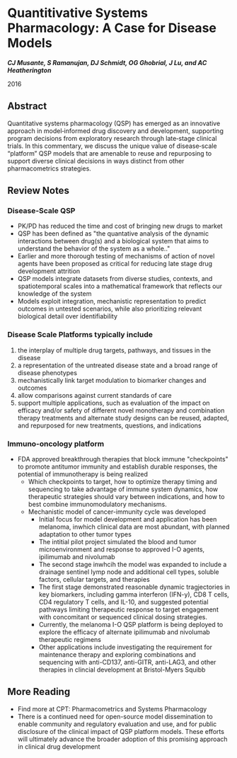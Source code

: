 # Quantitivative Systems Pharmacology: A Case for Disease Models

***CJ Musante, S Ramanujan, DJ Schmidt, OG Ghobrial, J Lu, and AC Heatherington***

2016

## Abstract

Quantitative systems pharmacology (QSP) has emerged as an innovative approach in model‐informed drug discovery and development, supporting program decisions from exploratory research through late‐stage clinical trials. In this commentary, we discuss the unique value of disease‐scale “platform” QSP models that are amenable to reuse and repurposing to support diverse clinical decisions in ways distinct from other pharmacometrics strategies.

## Review Notes

### Disease-Scale QSP

* PK/PD has reduced the time and cost of bringing new drugs to market
* QSP has been defined as "the quantative analysis of the dynamic interactions between drug(s) and a biological system that aims to understand the behavior of the system as a whole.."
* Earlier and more thorough testing of mechanisms of action of novel agents have been proposed as critical for reducing late stage drug development attrition
* QSP models integrate datasets from diverse studies, contexts, and spatiotemporal scales into a mathematical framework that reflects our knowledge of the system
* Models exploit integration, mechanistic representation to predict outcomes in untested scenarios, while also prioritizing  relevant biological detail over identifiability

### Disease Scale Platforms typically include

1. the interplay of multiple drug targets, pathways, and tissues in the disease
2. a representation of the untreated disease state and a broad range of disease phenotypes 
3. mechanistically link target modulation to biomarker changes and outcomes
4. allow comparisons against current standards of care
5. support multiple applications, such as evaluation of the impact on efficacy and/or safety of different novel monotherapy and combination therapy treatments and alternate study designs can be reused, adapted, and repurposed for new treatments, questions, and indications

### Immuno-oncology platform

* FDA approved breakthrough therapies that block immune "checkpoints" to promote antitumor immunity and establish durable responses, the potential of immunotherapy is being realized
  * Which checkpoints to target, how to optimize therapy timing and sequencing to take advantage of immune system dynamics, how therapeutic strategies should vary between indications, and how to best combine immunomodulatory mechanisms.
  * Mechanistic model of cancer-immunity cycle was developed
    * Initial focus for model development and application has been melanoma, inwhich clinical data are most abundant, with planned adaptation to other tumor types
    * The intitial pilot project simulated the blood and tumor microenvironment and response to approved I-O agents, ipilimumab and nivolumab
    * The second stage inwhcih the model was expanded to include a drainage sentinel lymp node and additional cell types, soluble factors, cellular targets, and therapies
    * The first stage demonstrated reasonable dynamic tragjectories in key biomarkers, including gamma interferon (IFN-y), CD8 T cells, CD4 regulatory T cells, and IL-10, and suggested potential pathways limiting therapeutic response to target engagement with concomitant or sequenced clinical dosing strategies.
    * Currently, the melanoma I-O QSP platform is being deployed to explore the efficacy of alternate ipilimumab and nivolumab therapeutic regimens
    * Other applications include investigating the requirement for maintenance therapy and exploring combinations and sequencing with anti-CD137, anti-GITR, anti-LAG3, and other therapies in clincial development at Bristol-Myers Squibb
 
## More Reading

* Find more at CPT: Pharmacometrics and Systems Pharmacology
* There is a continued need for open-source model dissemination to enable community and regulatory evaluation and use, and for public disclosure of the clinical impact of QSP platform models. These efforts will ultimately advance the broader adoption of this promising approach in clinical drug development
